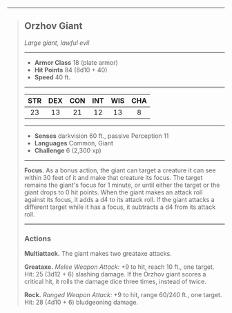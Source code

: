 ***
> ## Orzhov Giant
> *Large giant, lawful evil*
> 
> ***
> 
> - **Armor Class** 18 (plate armor)
> - **Hit Points** 84 (8d10 + 40)
> - **Speed** 40 ft.
> 
> ***
> 
> |STR|DEX|CON|INT|WIS|CHA|
> |:---:|:---:|:---:|:---:|:---:|:---:|
> |23|13|21|12|13|8|
> 
> ***
> 
> - **Senses** darkvision 60 ft., passive Perception 11
> - **Languages** Common, Giant
> - **Challenge** 6 (2,300 xp)
> 
> ***
> 
> **Focus.** As a bonus action, the giant can target a creature it can see within 30 feet of it and make that creature its focus. The target remains the giant's focus for 1 minute, or until either the target or the giant drops to 0 hit points. When the giant makes an attack roll against its focus, it adds a d4 to its attack roll. If the giant attacks a different target while it has a focus, it subtracts a d4 from its attack roll.
> 
> ***
> 
> ### Actions
> **Multiattack.** The giant makes two greataxe attacks.
> 
> **Greataxe.** *Melee Weapon Attack:* +9 to hit, reach 10 ft., one target. Hit: 25 (3d12 + 6) slashing damage. If the Orzhov giant scores a critical hit, it rolls the damage dice three times, instead of twice.
> 
> **Rock.** *Ranged Weapon Attack:* +9 to hit, range 60/240 ft., one target. Hit: 28 (4d10 + 6) bludgeoning damage.
